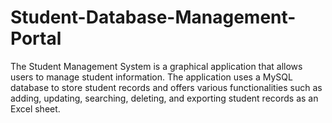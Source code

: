 # Student-Database-Management-Portal

The Student Management System is a graphical application that allows users to manage student information. The application uses a MySQL database to store student records and offers various functionalities such as adding, updating, searching, deleting, and exporting student records as an Excel sheet. 
